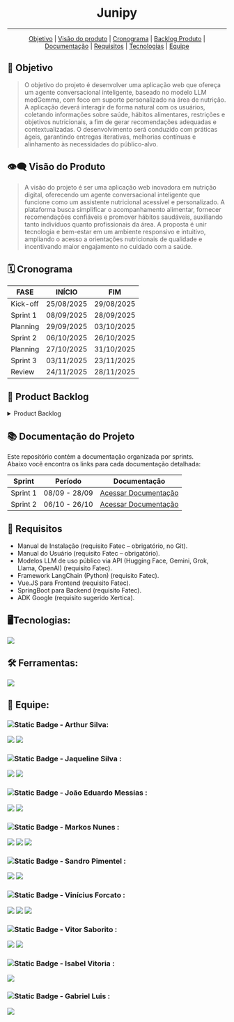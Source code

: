 <h1 align="center">Junipy </h1>
   <!-- 
   <p align="center">
   <image alt="header-main" src=""/>
   </p>   
   -->
<hr>

  <p align="center">
     <a href ="#objetivo">Objetivo</a>  |
     <a href ="#visão-do-produto">Visão do produto</a>  |
     <a href ="#cronograma">Cronograma</a>  |
     <a href ="#backlog--produto">Backlog Produto</a>  |
     <a href ="#documentacao">Documentação</a>  |
     <a href ="#requisitos">Requisitos</a>  |
     <a href ="#tecnologias">Tecnologias</a>  |
     <!--
     <a href ="#como-usar">Como usar</a>   |
     -->
     <a href ="#equipe">Equipe</a>
   </p>


<span id="objetivo">
   
## :dart: Objetivo 
<blockquote>
O objetivo do projeto é desenvolver uma aplicação web que ofereça um agente conversacional inteligente, baseado no modelo LLM medGemma, com foco em suporte personalizado na área de nutrição. A aplicação deverá interagir de forma natural com os usuários, coletando informações sobre saúde, hábitos alimentares, restrições e objetivos nutricionais, a fim de gerar recomendações adequadas e contextualizadas. O desenvolvimento será conduzido com práticas ágeis, garantindo entregas iterativas, melhorias contínuas e alinhamento às necessidades do público-alvo.
</blockquote>

<span id="visão-do-produto">
   
## :eye_speech_bubble: Visão do Produto   
<blockquote>   
A visão do projeto é ser uma aplicação web inovadora em nutrição digital, oferecendo um agente conversacional inteligente que funcione como um assistente nutricional acessível e personalizado. A plataforma busca simplificar o acompanhamento alimentar, fornecer recomendações confiáveis e promover hábitos saudáveis, auxiliando tanto indivíduos quanto profissionais da área. A proposta é unir tecnologia e bem-estar em um ambiente responsivo e intuitivo, ampliando o acesso a orientações nutricionais de qualidade e incentivando maior engajamento no cuidado com a saúde.
</blockquote>

<span id="cronograma">  
   
## :spiral_calendar: Cronograma  
| FASE | INÍCIO | FIM |
| --- | --- | --- |
| Kick-off | 25/08/2025 | 29/08/2025 |
| Sprint 1 | 08/09/2025 | 28/09/2025 |
| Planning | 29/09/2025 | 03/10/2025 |
| Sprint 2 | 06/10/2025 | 26/10/2025 |
| Planning | 27/10/2025 | 31/10/2025 |
| Sprint 3 | 03/11/2025 | 23/11/2025 |
| Review   | 24/11/2025 | 28/11/2025 |

<span id="backlog--produto">
   
## :pushpin: Product Backlog

<details>
 <summary>Product Backlog</summary>
   
| ID     | Prioridade | Descrição                                                                                                                                                                                                                                                                       | Pontos | Sprint   |
|--------|------------|-----------------------------------------------------------------------------------------------------------------------------------------------------------------------------------------------------------------------------------------------------------------------------------|--------|----------|
| US-01  | Alta       | Como paciente, quero receber recomendações de dieta geradas pela IA com base no meu perfil, para que eu tenha planos personalizados que se encaixem na minha rotina e estilo de vida.                                                                                              | 9      | Sprint 1 |
| US-02  | Alta       | Como administrador, quero visualizar a lista completa de pacientes cadastrados na plataforma, incluindo nome, e-mail e data de registro, para que eu possa gerenciar contas, promovê-las a administradores ou nutricionistas e excluir contas quando necessário.                     | 2      | Sprint 1 |
| US-03  | Baixa      | Como paciente, quero visualizar a composição nutricional detalhada de cada refeição sugerida, para que eu possa tomar decisões informadas sobre o que consumir.                                                                                                                    | 6      | Sprint 1 |
| US-04  | Alta       | Como paciente, quero selecionar entre diferentes agentes de IA especializados em Análise Nutricional, Recomendação de Dieta e Conformidade e Ética, onde cada agente utiliza diferentes bases de dados nutricionais, para receber respostas direcionadas e adequadas ao meu contexto. | 8      | Sprint 2 |
| US-05  | Alta       | Como paciente, quero que a IA mantenha o contexto das minhas conversas anteriores, para que eu não precise repetir informações sempre que interajo com o chat.                                                                                                                     | 8      | Sprint 2 |
| US-06  | Média      | Como paciente, quero visualizar, editar ou solicitar novas versões das minhas dietas semanais, para que eu tenha controle total sobre meu plano alimentar e possa ajustá-lo caso não esteja satisfeito ou prefira outras opções.                                                    | 5      | Sprint 2 |
| US-07  | Média      | Como paciente, quero poder enviar as dietas geradas pela IA para um nutricionista, para garantir que meu plano alimentar seja seguro, adequado às minhas necessidades.                                                                                                              | 5      | Sprint 2 |
| US-08  | Baixa      | Como paciente, quero que a IA acompanhe minha evolução e ajuste automaticamente meus objetivos nutricionais, para que eu continue motivado e receba recomendações cada vez mais personalizadas e adequadas à minha rotina.                                                           | 8      | Sprint 2 |
| US-09  | Alta       | Como nutricionista, quero fornecer feedback sobre as respostas geradas pela IA, para garantir que as recomendações fornecidas aos pacientes sejam confiáveis, precisas e seguras.                                                                                                   | 8      | Sprint 3 |
| US-10  | Alta       | Como paciente, quero ter controle total sobre minhas informações pessoais, físicas, de saúde e preferências alimentares, para que eu decida o que a IA poderá usar na geração de recomendações.                                                                                     | 3      | Sprint 3 |
| US-11  | Baixa      | Como nutricionista, quero ter acesso às tabelas e referências nutricionais utilizadas pela IA e poder alterá-las quando necessário, para garantir que as informações fornecidas aos pacientes sejam corretas, confiáveis e atualizadas.                                              | 4      | Sprint 3 |
| US-12  | Média      | Como paciente, quero que a IA identifique automaticamente o agente mais adequado para responder minha dúvida, para que eu receba respostas precisas e relevantes mesmo sem saber de qual área da nutrição minha pergunta pertence.                                                   | 7      | Sprint 3 |
| US-13  | Média      | Como paciente, quero que a IA sugira alterações nos meus dados com base nas informações que compartilho (como mudanças de peso, atividade física ou hábitos), para que meus registros fiquem sempre atualizados.                                                                    | 4      | Sprint 3 |


</details>

<span id="documentacao">
   
## 📚 Documentação do Projeto

<!--
<details>
 <summary>Documentação do Projeto</summary>
 -->
   
Este repositório contém a documentação organizada por sprints.  
Abaixo você encontra os links para cada documentação detalhada:

| Sprint | Período       | Documentação |
|--------|---------------|--------------|
| Sprint 1 | 08/09 - 28/09 | [Acessar Documentação](documentation/sprint1/sprint1doc.md) |
| Sprint 2 | 06/10 - 26/10 | [Acessar Documentação](documentation/sprint2/sprint2doc.md) |

<!--
## 🎥 Video Apresentação

<details>
 <summary>Sprints</summary>
## Sprint 1   
https://github.com/user-attachments/assets/
## Sprint 2
https://github.com/user-attachments/assets/
## Sprint 3
https://github.com/user-attachments/assets/
## Sprint 4
https://github.com/user-attachments/assets/
</details>
-->

   
<span id="requisitos">
   
## 🔎 Requisitos
  <ul>
   <li>Manual de Instalação (requisito Fatec – obrigatório, no Git).</li>
   <li>Manual do Usuário (requisito Fatec – obrigatório).</li>
   <li>Modelos LLM de uso público via API (Hugging Face, Gemini, Grok, Llama, OpenAI) (requisito Fatec).</li>
   <li>Framework LangChain (Python) (requisito Fatec).</li>
   <li>Vue.JS para Frontend (requisito Fatec).</li>
   <li>SpringBoot para Backend (requisito Fatec).</li>
   <li>ADK Google (requisito sugerido Xertica).</li>
</ul>
   
<span id="tecnologias">
   
## 🖥️Tecnologias:
   <a href="https://skillicons.dev">
    <img src="https://skillicons.dev/icons?i=python,fastapi,mysql,java,spring,mongodb,maven,docker,vue,vite,typescript,axios&perline=4">
   </a>
   
<span id="ferramentas">

## 🛠️ Ferramentas:
  <a href="https://skillicons.dev">
    <img src="https://skillicons.dev/icons?i=vscode,github,git&perline=4">
  </a>


<!--    
<span id="como-usar">

## Como utilizar

#### Backend

#### Frontend
-->
<span id="equipe">
   
## 👥 Equipe:

   ### ![Static Badge](https://img.shields.io/badge/Product_Owner-219ebc) - Arthur Silva: 
   [<img src="https://img.shields.io/badge/LinkedIn-0077B5?style=for-the-badge&logo=linkedin&logoColor=white">](https://br.linkedin.com/in/arthur-sousa-3287391b1)
   [<img src="https://img.shields.io/badge/GitHub-171515?style=for-the-badge&logo=github&logoColor=white">](https://github.com/Meowo2)

   ### ![Static Badge](https://img.shields.io/badge/Scrum_Master-red) - Jaqueline Silva : 
   [<img src="https://img.shields.io/badge/LinkedIn-0077B5?style=for-the-badge&logo=linkedin&logoColor=white">](
   https://www.linkedin.com/in/jaqueline-maria-fran%C3%A7a-veloso-silva/)
   [<img src="https://img.shields.io/badge/GitHub-171515?style=for-the-badge&logo=github&logoColor=white">](https://github.com/jaquemfvs)


   ### ![Static Badge](https://img.shields.io/badge/Dev_Team-brightgreen) - João Eduardo Messias : 
   [<img src="https://img.shields.io/badge/LinkedIn-0077B5?style=for-the-badge&logo=linkedin&logoColor=white">](https://www.linkedin.com/in/jo%C3%A3o-eduardo-messias-a3019125b/)
   [<img src="https://img.shields.io/badge/GitHub-171515?style=for-the-badge&logo=github&logoColor=white">](https://github.com/joao-eduardo17)


   ###  ![Static Badge](https://img.shields.io/badge/Dev_Team-brightgreen) - Markos Nunes : 
   [<img src="https://img.shields.io/badge/LinkedIn-0077B5?style=for-the-badge&logo=linkedin&logoColor=white">](https://linkedin.com/in/markos-vinícius-nunes-230448268)
   [<img src="https://img.shields.io/badge/GitHub-171515?style=for-the-badge&logo=github&logoColor=white">](https://github.com/MarkVN2)
   [<img src="https://img.shields.io/badge/Instagram-E4405F?style=for-the-badge&logo=instagram&logoColor=white">](https://www.instagram.com/markos_vn2)


   ### ![Static Badge](https://img.shields.io/badge/Dev_Team-brightgreen) - Sandro Pimentel : 
   [<img src="https://img.shields.io/badge/LinkedIn-0077B5?style=for-the-badge&logo=linkedin&logoColor=white">](https://www.linkedin.com/in/sandro-roberto-pimentel-junior-1287a3254/)
   [<img src="https://img.shields.io/badge/GitHub-171515?style=for-the-badge&logo=github&logoColor=white">](https://github.com/Sandro-Pimentel)
   

   ### ![Static Badge](https://img.shields.io/badge/Dev_Team-brightgreen) - Vinícius Forcato : 
   [<img src="https://img.shields.io/badge/LinkedIn-0077B5?style=for-the-badge&logo=linkedin&logoColor=white">](https://www.linkedin.com/in/vinícius-felipe-forcato-789462268)
   [<img src="https://img.shields.io/badge/GitHub-171515?style=for-the-badge&logo=github&logoColor=white">](https://github.com/nininhosam)
   [<img src="https://img.shields.io/badge/Instagram-E4405F?style=for-the-badge&logo=instagram&logoColor=white">](https://www.instagram.com/nao_sou_felps)

  
   ### ![Static Badge](https://img.shields.io/badge/Dev_Team-brightgreen) - Vitor Saborito : 
   [<img src="https://img.shields.io/badge/LinkedIn-0077B5?style=for-the-badge&logo=linkedin&logoColor=white">](https://br.linkedin.com/in/vitor-henrique-saborito-216219268)
   [<img src="https://img.shields.io/badge/GitHub-171515?style=for-the-badge&logo=github&logoColor=white">](https://github.com/VituuSaborito )


   ### ![Static Badge](https://img.shields.io/badge/Dev_Team-brightgreen) - Isabel Vitoria : 
   [<img src="https://img.shields.io/badge/GitHub-171515?style=for-the-badge&logo=github&logoColor=white">](https://github.com/IsabelRReis)


   ### ![Static Badge](https://img.shields.io/badge/Dev_Team-brightgreen) - Gabriel Luis : 
   [<img src="https://img.shields.io/badge/GitHub-171515?style=for-the-badge&logo=github&logoColor=white">](https://github.com/GabrAngelis)
